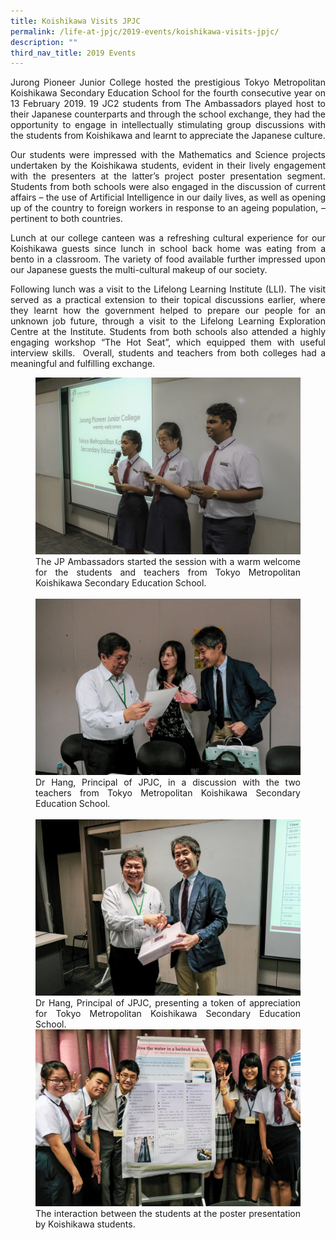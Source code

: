 ```yaml
---
title: Koishikawa Visits JPJC
permalink: /life-at-jpjc/2019-events/koishikawa-visits-jpjc/
description: ""
third_nav_title: 2019 Events
---
```

<div align=justify>
<p>
Jurong Pioneer Junior College hosted the prestigious Tokyo Metropolitan Koishikawa Secondary Education School for the fourth consecutive year on 13 February 2019. 19 JC2 students from The Ambassadors played host to their Japanese counterparts and through the school exchange, they had the opportunity to engage in intellectually stimulating group discussions with the students from Koishikawa and learnt to appreciate the Japanese culture.</p>

<p>
Our students were impressed with the Mathematics and Science projects undertaken by the Koishikawa students, evident in their lively engagement with the presenters at the latter’s project poster presentation segment. Students from both schools were also engaged in the discussion of current affairs – the use of Artificial Intelligence in our daily lives, as well as opening up of the country to foreign workers in response to an ageing population, – pertinent to both countries.</p>

<p>
Lunch at our college canteen was a refreshing cultural experience for our Koishikawa guests since lunch in school back home was eating from a bento in a classroom. The variety of food available further impressed upon our Japanese guests the multi-cultural makeup of our society.</p>

<p>
Following lunch was a visit to the Lifelong Learning Institute (LLI). The visit served as a practical extension to their topical discussions earlier, where they learnt how the government helped to prepare our people for an unknown job future, through a visit to the Lifelong Learning Exploration Centre at the Institute. Students from both schools also attended a highly engaging workshop “The Hot Seat”, which equipped them with useful interview skills.  Overall, students and teachers from both colleges had a meaningful and fulfilling exchange.</p>

<figure>
<img src="/images/koishikawa%201.jpg">
<figcaption>The JP Ambassadors started the session with a warm welcome for the students and teachers from Tokyo Metropolitan Koishikawa Secondary Education School.</figcaption><br>

<img src="/images/koishikawa%202.jpg">
<figcaption>Dr Hang, Principal of JPJC, in a discussion with the two teachers from Tokyo Metropolitan Koishikawa Secondary Education School.</figcaption><br>

<img src="/images/koishikawa%203.jpg">
<figcaption>Dr Hang, Principal of JPJC, presenting a token of appreciation for Tokyo Metropolitan Koishikawa Secondary Education School.</figcaption>

<img src="/images/koishikawa%204.jpg">
<figcaption>The interaction between the students at the poster presentation by Koishikawa students.</figcaption>
</figure>